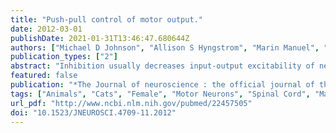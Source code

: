 ```yaml
---
title: "Push-pull control of motor output."
date: 2012-03-01
publishDate: 2021-01-31T13:46:47.680644Z
authors: ["Michael D Johnson", "Allison S Hyngstrom", "Marin Manuel", "C J Heckman"]
publication_types: ["2"]
abstract: "Inhibition usually decreases input-output excitability of neurons. If, however, inhibition is coupled to excitation in a push-pull fashion, where inhibition decreases as excitation increases, neuron excitability can be increased. Although the presence of push-pull organization has been demonstrated in single cells, its functional impact on neural processing depends on its effect on the system level. We studied push-pull in the motor output stage of the feline spinal cord, a system that allows independent control of inhibitory and excitatory components. Push-pull organization was clearly present in ankle extensor motoneurons, producing increased peak-to-peak modulation of synaptic currents. The effect at the system level was equally strong. Independent control of the inhibitory component showed that the stronger the background of inhibition, the greater the peak force production. This illustrates the paradox at the heart of push-pull organization: increased force output can be achieved by increasing background inhibition to provide greater disinhibition."
featured: false
publication: "*The Journal of neuroscience : the official journal of the Society for Neuroscience*"
tags: ["Animals", "Cats", "Female", "Motor Neurons", "Spinal Cord", "Male", "Neural Inhibition", "Membrane Potentials", "Muscle- Skeletal", "Synaptic Transmission"]
url_pdf: "http://www.ncbi.nlm.nih.gov/pubmed/22457505"
doi: "10.1523/JNEUROSCI.4709-11.2012"
---
```



